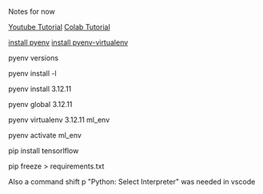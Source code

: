 Notes for now

[Youtube Tutorial](https://www.youtube.com/watch?v=-8XmD2zsFBI)
[Colab Tutorial](https://colab.research.google.com/github/lmoroney/dlaicourse/blob/master/TensorFlow%20In%20Practice/Course%203%20-%20NLP/Course%203%20-%20Week%201%20-%20Lesson%203.ipynb#scrollTo=OkaBMeNDwMel)

<!-- Docker container would be nice one day -->
[install pyenv](https://github.com/pyenv/pyenv)
[install pyenv-virtualenv](https://jordanthomasg.medium.com/python-development-on-macos-with-pyenv-virtualenv-ec583b92934c)

<!-- Shows all versions of python installed -->
pyenv versions 

<!-- Shows all versions of python that CAN be installed -->
pyenv install -l

<!-- Tensorflow supports version between 3.9 and 3.12 -->
pyenv install 3.12.11

<!-- Tensorflow set version -->
pyenv global 3.12.11

<!-- Create virtual env -->
pyenv virtualenv 3.12.11 ml_env

<!-- Activate  -->
pyenv activate ml_env

pip install tensorlflow
<!-- Saves packages to requirements.txt -->
pip freeze > requirements.txt

Also a command shift p "Python: Select Interpreter" was needed in vscode